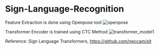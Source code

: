 # Sign-Language-Recognition
Feature Extraction is done using Openpose tool
![openpose](https://user-images.githubusercontent.com/25148144/130013498-8cb3bc94-f937-451b-b66f-3925787b9c73.jpg)

Transformer Encoder is trained using CTC Method
![transformer_model1](https://user-images.githubusercontent.com/25148144/130013718-2ac437fc-72ff-4fb6-84d1-19044ab28e91.jpg)





Reference: Sign Language Transformers, https://github.com/neccam/slt
